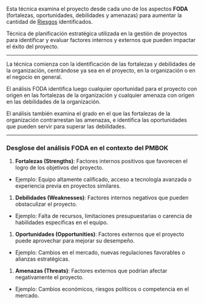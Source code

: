 Esta técnica examina el proyecto desde cada uno de los aspectos **FODA** (fortalezas, oportunidades, debilidades y amenazas) para aumentar la cantidad de [Riesgos](/PMBOK/Riesgos) identificados.

Técnica de planificación estratégica utilizada en la gestión de proyectos para identificar y evaluar factores internos y externos que pueden impactar el éxito del proyecto.
****
La técnica comienza con la identificación de las fortalezas y debilidades de la organización, centrándose ya sea en el proyecto, en la organización o en el negocio en general. 

El análisis FODA identifica luego cualquier oportunidad para el proyecto con origen en las fortalezas de la organización y cualquier amenaza con origen en las debilidades de la organización. 

El análisis también examina el grado en el que las fortalezas de la organización contrarrestan las amenazas, e identifica las oportunidades que pueden servir para superar las debilidades.
****
### **Desglose del análisis FODA en el contexto del PMBOK**

1. **Fortalezas (Strengths)**: Factores internos positivos que favorecen el logro de los objetivos del proyecto. 
- Ejemplo: Equipo altamente calificado, acceso a tecnología avanzada o experiencia previa en proyectos similares.

1. **Debilidades (Weaknesses)**: Factores internos negativos que pueden obstaculizar el proyecto. 
- Ejemplo: Falta de recursos, limitaciones presupuestarias o carencia de habilidades específicas en el equipo.

1. **Oportunidades (Opportunities)**: Factores externos que el proyecto puede aprovechar para mejorar su desempeño.
- Ejemplo: Cambios en el mercado, nuevas regulaciones favorables o alianzas estratégicas.

1. **Amenazas (Threats)**: Factores externos que podrían afectar negativamente el proyecto. 
- Ejemplo: Cambios económicos, riesgos políticos o competencia en el mercado.